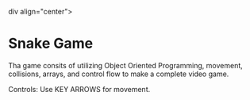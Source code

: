 div align="center">
  <h1> Snake Game </h1>
</div>




Tha game consits of utilizing Object Oriented Programming, movement, collisions, arrays, and control flow to make a complete video game.





Controls: Use KEY ARROWS for movement.
